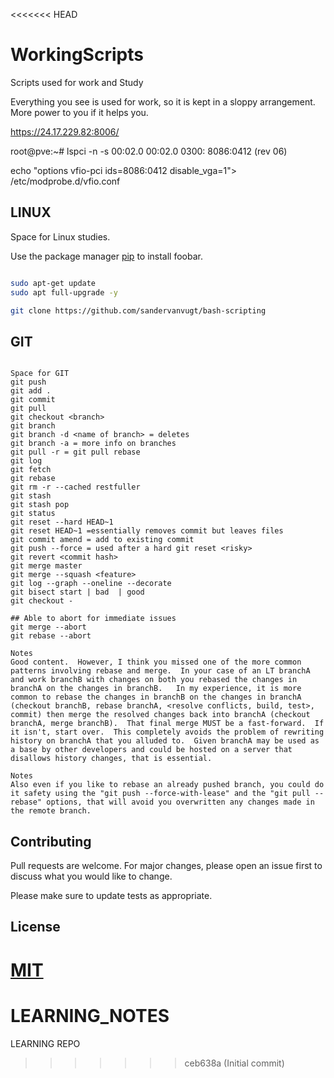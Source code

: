 <<<<<<< HEAD
# WorkingScripts

Scripts used for work and Study

Everything you see is used for work, so it is kept in a sloppy arrangement. More power to you if it helps you.

https://24.17.229.82:8006/

root@pve:~# lspci -n -s 00:02.0
00:02.0 0300: 8086:0412 (rev 06)

echo "options vfio-pci ids=8086:0412 disable_vga=1"> /etc/modprobe.d/vfio.conf

## LINUX

Space for Linux studies.

Use the package manager [pip](https://pip.pypa.io/en/stable/) to install foobar.

```bash

sudo apt-get update
sudo apt full-upgrade -y

git clone https://github.com/sandervanvugt/bash-scripting

```

## GIT

```Git

Space for GIT
git push
git add .
git commit
git pull
git checkout <branch>
git branch
git branch -d <name of branch> = deletes
git branch -a = more info on branches
git pull -r = git pull rebase
git log
git fetch
git rebase
git rm -r --cached restfuller
git stash
git stash pop
git status
git reset --hard HEAD~1
git reset HEAD~1 =essentially removes commit but leaves files
git commit amend = add to existing commit
git push --force = used after a hard git reset <risky>
git revert <commit hash>
git merge master
git merge --squash <feature>
git log --graph --oneline --decorate
git bisect start | bad  | good
git checkout -

## Able to abort for immediate issues
git merge --abort
git rebase --abort

Notes
Good content.  However, I think you missed one of the more common patterns involving rebase and merge.  In your case of an LT branchA and work branchB with changes on both you rebased the changes in branchA on the changes in branchB.   In my experience, it is more common to rebase the changes in branchB on the changes in branchA (checkout branchB, rebase branchA, <resolve conflicts, build, test>, commit) then merge the resolved changes back into branchA (checkout branchA, merge branchB).  That final merge MUST be a fast-forward.  If it isn't, start over.  This completely avoids the problem of rewriting history on branchA that you alluded to.  Given branchA may be used as a base by other developers and could be hosted on a server that disallows history changes, that is essential.

Notes
Also even if you like to rebase an already pushed branch, you could do it safety using the "git push --force-with-lease" and the "git pull --rebase" options, that will avoid you overwritten any changes made in the remote branch.

```

## Contributing

Pull requests are welcome. For major changes, please open an issue first to discuss what you would like to change.

Please make sure to update tests as appropriate.

## License

[MIT](https://choosealicense.com/licenses/mit/)
=======
# LEARNING_NOTES
LEARNING REPO
>>>>>>> ceb638a (Initial commit)
